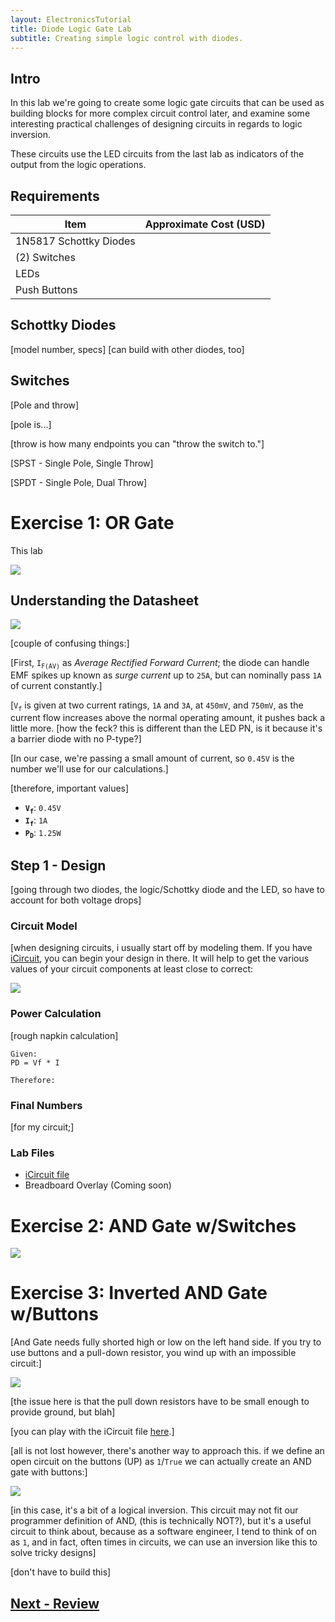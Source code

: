 ```yaml
---
layout: ElectronicsTutorial
title: Diode Logic Gate Lab
subtitle: Creating simple logic control with diodes.
---
```


## Intro

In this lab we're going to create some logic gate circuits that can be used as building blocks for more complex circuit control later, and examine some interesting practical challenges of designing circuits in regards to logic inversion.

These circuits use the LED circuits from the last lab as indicators of the output from the logic operations.


## Requirements

| Item                                     | Approximate Cost (USD) |
| ---------------------------------------- | ---------------------- |
| 1N5817 Schottky Diodes                    |
| (2) Switches                             |
| LEDs  ||
| Push Buttons   ||

## Schottky Diodes

[model number, specs]
[can build with other diodes, too]

## Switches

[Pole and throw]

[pole is...]

[throw is how many endpoints you can "throw the switch to."]

[SPST - Single Pole, Single Throw]

[SPDT - Single Pole, Dual Throw]

# Exercise 1: OR Gate

This lab

![](../Support_Files/Lab_Circuit_Logical_OR_Gate.svg)


## Understanding the Datasheet

![](../Support_Files/SS_Schottky_Diode_Datasheet.png)

[couple of confusing things:]

[First, `I`<sub>`F(AV)`</sub> as _Average Rectified Forward Current_; the diode can handle EMF spikes up known as _surge current_ up to `25A`, but can nominally pass `1A` of current constantly.]

[`V`<sub>`f`</sub> is given at two current ratings, `1A` and `3A`, at `450mV`, and `750mV`, as the current flow increases above the normal operating amount, it pushes back a little more. [how the feck? this is different than the LED PN, is it because it's a barrier diode with no P-type?]

[In our case, we're passing a small amount of current, so `0.45V` is the number we'll use for our calculations.]

[therefore, important values]

* **`V`<sub>`f`</sub>**: `0.45V`
* **`I`<sub>`f`</sub>**: `1A`
* **`P`<sub>`D`</sub>**: `1.25W`


## Step 1 - Design

[going through two diodes, the logic/Schottky diode and the LED, so have to account for both voltage drops]

### Circuit Model

[when designing circuits, i usually start off by modeling them.
If you have [iCircuit](http://icircuitapp.com), you can begin your design in there. It will help to get the various values of your circuit components at least close to correct:

![](../Support_Files/SS_iCircuit_OR_Lab.png)

### Power Calculation

[rough napkin calculation]

```
Given:
PD = Vf * I

Therefore:

```

### Final Numbers

[for my circuit;]


### Lab Files

* [iCircuit file](../Support_Files/LAB_OR_Gate.icircuit)
* Breadboard Overlay (Coming soon)


# Exercise 2: AND Gate w/Switches

![](../Support_Files/Lab_Circuit_Logical_AND_Gate.svg)

# Exercise 3: Inverted AND Gate w/Buttons

[And Gate needs fully shorted high or low on the left hand side. If you try to use buttons and a pull-down resistor, you wind up with an impossible circuit:]

![](../Support_Files/SS_iCircuit_Impossible_AND_Gate.png)

[the issue here is that the pull down resistors have to be small enough to provide ground, but blah]

[you can play with the iCircuit file [here](../Support_Files/Logical_AND_Gate_w_Buttons.icircuit).]

[all is not lost however, there's another way to approach this. if we define an open circuit on the buttons (UP) as `1`/`True` we can actually create an AND gate with buttons:]

![](../Support_Files/Lab_Circuit_Logical_AND_Gate_Inverted.svg)

[in this case, it's a bit of a logical inversion. This circuit may not fit our programmer definition of AND, (this is technically NOT?), but it's a useful circuit to think about, because as a software engineer, I tend to think of on as `1`, and in fact, often times in circuits, we can use an inversion like this to solve tricky designs]

[don't have to build this]


## [Next - Review](../Review)
